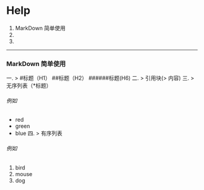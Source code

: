 # Help
1. MarkDown 简单使用
2. 
3.
- - -
### MarkDown 简单使用 
一. > #标题（H1） ##标题（H2） ######标题(H6)
二. > 引用块(> 内容)
三. > 无序列表（*标题）
###### 例如
* red 
* green 
* blue
四. > 有序列表
###### 例如
1. bird
2. mouse 
3. dog


